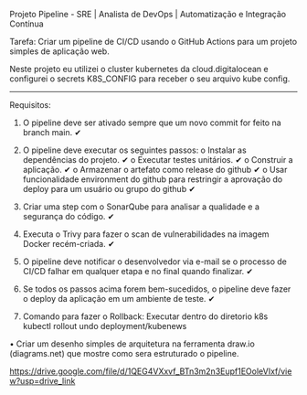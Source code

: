
Projeto Pipeline - SRE | Analista de DevOps | Automatização e Integração Contínua

Tarefa: Criar um pipeline de CI/CD usando o GitHub Actions para um projeto simples de aplicação web.

Neste projeto eu utilizei o cluster kubernetes da cloud.digitalocean e configurei o secrets K8S_CONFIG para receber o seu arquivo kube config.

*****************************************************************************************************************************************************

Requisitos:

1. O pipeline deve ser ativado sempre que um novo commit for feito na branch main. ✔

2. O pipeline deve executar os seguintes passos: 
o Instalar as dependências do projeto. ✔
o Executar testes unitários. ✔
o Construir a aplicação. ✔
o Armazenar o artefato como release do github ✔
o Usar funcionalidade environment do github para restringir a aprovação do deploy para um usuário ou grupo do github ✔

3. Criar uma step com o SonarQube para analisar a qualidade e a segurança do código. ✔

4. Executa o Trivy para fazer o scan de vulnerabilidades na imagem Docker recém-criada. ✔

5. O pipeline deve notificar o desenvolvedor via e-mail se o processo de CI/CD falhar em qualquer etapa e no final quando finalizar. ✔

6. Se todos os passos acima forem bem-sucedidos, o pipeline deve fazer o deploy da 
aplicação em um ambiente de teste. ✔

7. Comando para fazer o Rollback:
Executar dentro do diretorio k8s
kubectl rollout undo deployment/kubenews

• Criar um desenho simples de arquitetura na ferramenta draw.io (diagrams.net) que mostre como sera estruturado o pipeline.

https://drive.google.com/file/d/1QEG4VXxvf_BTn3m2n3Eupf1EOoleVIxf/view?usp=drive_link

